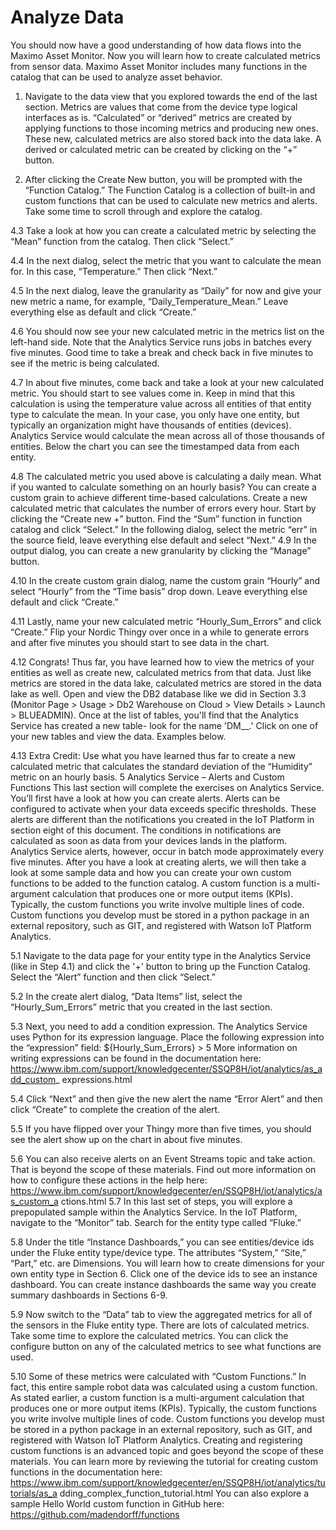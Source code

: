 #  Analyze Data
You should now have a good understanding of how data flows into the Maximo Asset Monitor.  Now you will learn how to create calculated metrics from sensor data.  Maximo Asset Monitor includes many functions in the catalog that can be used to analyze asset behavior.

1.  Navigate to the data view that you explored towards the end of the last section. Metrics are values that come from the device type logical interfaces as is. “Calculated” or “derived” metrics are created by applying functions to those incoming metrics and producing new ones. These new, calculated metrics are also stored back into the data lake. A derived or calculated metric can be created by clicking on the “+” button.


1.  After clicking the Create New button, you will be prompted with the “Function Catalog.” The Function Catalog is a collection of built-in and custom functions that can be used to calculate new metrics and alerts. Take some time to scroll through and explore the catalog.


4.3  Take a look at how you can create a calculated metric by selecting the “Mean” function from the catalog. Then click “Select.”


4.4  In the next dialog, select the metric that you want to calculate the mean for. In this case, “Temperature.” Then click “Next.”


4.5  In the next dialog, leave the granularity as “Daily” for now and give your new metric a name, for example, “Daily_Temperature_Mean.” Leave everything else as default and click “Create.”


4.6  You should now see your new calculated metric in the metrics list on the left-hand side. Note that the Analytics Service runs jobs in batches every five minutes. Good time to take a break and check back in five minutes to see if the metric is being calculated.



4.7  In about five minutes, come back and take a look at your new calculated metric. You should start to see values come in. Keep in mind that this calculation is using the temperature value across all entities of that entity type to calculate the mean. In your case, you only have one entity, but typically an organization might have thousands of entities (devices). Analytics Service would calculate the mean across all of those thousands of entities. Below the chart you can see the timestamped data from each entity.


4.8  The calculated metric you used above is calculating a daily mean. What if you wanted to calculate something on an hourly basis? You can create a custom grain to achieve different time-based calculations. Create a new calculated metric that calculates the number of errors every hour. Start by clicking the “Create new +” button. Find the “Sum” function in function catalog and click “Select.” In the following dialog, select the metric “err” in the source field, leave everything else default and select “Next.”
4.9  In the output dialog, you can create a new granularity by clicking the “Manage” button.


4.10  In the create custom grain dialog, name the custom grain “Hourly” and select “Hourly” from the “Time basis” drop down. Leave everything else default and click “Create.”


4.11  Lastly, name your new calculated metric “Hourly_Sum_Errors” and click “Create.” Flip your Nordic Thingy over once in a while to generate errors and after five minutes you should start to see data in the chart.

4.12  Congrats! Thus far, you have learned how to view the metrics of your entities as well as create new, calculated metrics from that data. Just like metrics are stored in the data lake, calculated metrics are stored in the data lake as well. Open and view the DB2 database like we did in Section 3.3 (Monitor Page > Usage > Db2 Warehouse on Cloud > View Details > Launch > BLUEADMIN). Once at the list of tables, you'll find that the Analytics Service has created a new table- look for the name 'DM_<Entity Type>_<Grain Name>.'  Click on one of your new tables and view the data. Examples below.


4.13  Extra Credit: Use what you have learned thus far to create a new calculated metric that calculates the standard deviation of the “Humidity” metric on an hourly basis.
5 Analytics Service – Alerts and Custom Functions
This last section will complete the exercises on Analytics Service. You’ll first have a look at how you can create alerts. Alerts can be configured to activate when your data exceeds specific thresholds. These alerts are different than the notifications you created in the IoT Platform in section eight of this document. The conditions in notifications are calculated as soon as data from your devices lands in the platform. Analytics Service alerts, however, occur in batch mode approximately every five minutes.
After you have a look at creating alerts, we will then take a look at some sample data and how you can create your own custom functions to be added to the function catalog. A custom function is a multi-argument calculation that produces one or more output items (KPIs). Typically, the custom functions you write involve multiple lines of code. Custom functions you develop must be stored in a python package in an external repository, such as GIT, and registered with Watson IoT Platform Analytics.

5.1 Navigate to the data page for your entity type in the Analytics Service (like in Step 4.1) and click the '+' button to bring up the Function Catalog. Select the “Alert” function and then click “Select.”


5.2  In the create alert dialog, “Data Items” list, select the “Hourly_Sum_Errors” metric that you created in the last section.


5.3  Next, you need to add a condition expression. The Analytics Service uses Python for its expression language. Place the following expression into the “expression” field: ${Hourly_Sum_Errors} > 5
More information on writing expressions can be found in the documentation here: https://www.ibm.com/support/knowledgecenter/SSQP8H/iot/analytics/as_add_custom_ expressions.html


5.4  Click “Next” and then give the new alert the name “Error Alert” and then click “Create” to complete the creation of the alert.


5.5  If you have flipped over your Thingy more than five times, you should see the alert show up on the chart in about five minutes.

5.6  You can also receive alerts on an Event Streams topic and take action. That is beyond the scope of these materials. Find out more information on how to configure these actions in the help here: https://www.ibm.com/support/knowledgecenter/en/SSQP8H/iot/analytics/as_custom_a ctions.html
5.7  In this last set of steps, you will explore a prepopulated sample within the Analytics Service. In the IoT Platform, navigate to the “Monitor” tab. Search for the entity type called “Fluke.”



5.8  Under the title “Instance Dashboards,” you can see entities/device ids under the Fluke entity type/device type. The attributes “System,” “Site,” “Part,” etc. are Dimensions. You will learn how to create dimensions for your own entity type in Section 6. Click one of the device ids to see an instance dashboard. You can create instance dashboards the same way you create summary dashboards in Sections 6-9.

5.9  Now switch to the “Data” tab to view the aggregated metrics for all of the sensors in the Fluke entity type. There are lots of calculated metrics. Take some time to explore the calculated metrics. You can click the configure button on any of the calculated metrics to see what functions are used.

5.10 Some of these metrics were calculated with “Custom Functions.” In fact, this entire sample robot data was calculated using a custom function. As stated earlier, a custom function is a multi-argument calculation that produces one or more output items (KPIs). Typically, the custom functions you write involve multiple lines of code. Custom functions you develop must be stored in a python package in an external repository, such as GIT, and registered with Watson IoT Platform Analytics.
Creating and registering custom functions is an advanced topic and goes beyond the scope of these materials. You can learn more by reviewing the tutorial for creating custom functions in the documentation here: https://www.ibm.com/support/knowledgecenter/en/SSQP8H/iot/analytics/tutorials/as_a dding_complex_function_tutorial.html
You can also explore a sample Hello World custom function in GitHub here:
https://github.com/madendorff/functions
